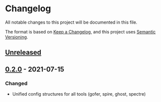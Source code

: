 # Changelog
All notable changes to this project will be documented in this file.

The format is based on [Keep a Changelog](https://keepachangelog.com/en/1.0.0/),
and this project uses [Semantic Versioning](https://semver.org/spec/v2.0.0.html).

## [Unreleased]

## [0.2.0] - 2021-07-15
### Changed
- Unified config structures for all tools (gofer, spire, ghost, spectre)

[Unreleased]: https://github.com/chronicleprotocol/oracle-suite/compare/v0.2.0...HEAD
[0.2.0]: https://github.com/chronicleprotocol/oracle-suite/compare/v0.1.0...v0.2.0
